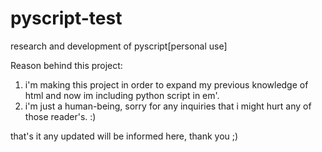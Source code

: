 # pyscript-test
research and development of pyscript[personal use]

Reason behind this project:
1. i'm making this project in order to expand my previous knowledge of html and now im including python script in em'.
2. i'm just a human-being, sorry for any inquiries that i might hurt any of those reader's. :)

that's it any updated will be informed here, thank you ;)
